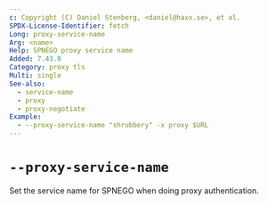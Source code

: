 ```yaml
---
c: Copyright (C) Daniel Stenberg, <daniel@haxx.se>, et al.
SPDX-License-Identifier: fetch
Long: proxy-service-name
Arg: <name>
Help: SPNEGO proxy service name
Added: 7.43.0
Category: proxy tls
Multi: single
See-also:
  - service-name
  - proxy
  - proxy-negotiate
Example:
  - --proxy-service-name "shrubbery" -x proxy $URL
---
```


# `--proxy-service-name`

Set the service name for SPNEGO when doing proxy authentication.

